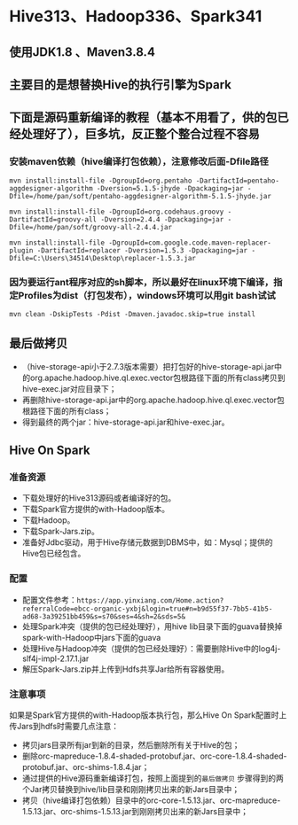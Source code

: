 # Hive313、Hadoop336、Spark341
## 使用JDK1.8 、Maven3.8.4
## 主要目的是想替换Hive的执行引擎为Spark
## 下面是源码重新编译的教程（基本不用看了，供的包已经处理好了），巨多坑，反正整个整合过程不容易

### 安装maven依赖（hive编译打包依赖），注意修改后面-Dfile路径
```
mvn install:install-file -DgroupId=org.pentaho -DartifactId=pentaho-aggdesigner-algorithm -Dversion=5.1.5-jhyde -Dpackaging=jar -Dfile=/home/pan/soft/pentaho-aggdesigner-algorithm-5.1.5-jhyde.jar

mvn install:install-file -DgroupId=org.codehaus.groovy -DartifactId=groovy-all -Dversion=2.4.4 -Dpackaging=jar -Dfile=/home/pan/soft/groovy-all-2.4.4.jar

mvn install:install-file -DgroupId=com.google.code.maven-replacer-plugin -DartifactId=replacer -Dversion=1.5.3 -Dpackaging=jar -Dfile=C:\Users\34514\Desktop\replacer-1.5.3.jar
```

### 因为要运行ant程序对应的sh脚本，所以最好在linux环境下编译，指定Profiles为dist（打包发布），windows环境可以用git bash试试
```
mvn clean -DskipTests -Pdist -Dmaven.javadoc.skip=true install
```
## 最后做拷贝
* （hive-storage-api小于2.7.3版本需要）把打包好的hive-storage-api.jar中的org.apache.hadoop.hive.ql.exec.vector包根路径下面的所有class拷贝到hive-exec.jar对应目录下；
* 再删除hive-storage-api.jar中的org.apache.hadoop.hive.ql.exec.vector包根路径下面的所有class；
* 得到最终的两个jar：hive-storage-api.jar和hive-exec.jar。

## Hive On Spark
### 准备资源
* 下载处理好的Hive313源码或者编译好的包。
* 下载Spark官方提供的with-Hadoop版本。
* 下载Hadoop。
* 下载Spark-Jars.zip。
* 准备好Jdbc驱动，用于Hive存储元数据到DBMS中，如：Mysql；提供的Hive包已经包含。

### 配置
* 配置文件参考：`https://app.yinxiang.com/Home.action?referralCode=ebcc-organic-yxbj&login=true#n=b9d55f37-7bb5-41b5-ad68-3a39251bb459&s=s70&ses=4&sh=2&sds=5&`   
* 处理Spark冲突（提供的包已经处理好），用hive lib目录下面的guava替换掉spark-with-Hadoop中jars下面的guava   
* 处理Hive与Hadoop冲突（提供的包已经处理好）：需要删除Hive中的log4j-slf4j-impl-2.17.1.jar  
* 解压Spark-Jars.zip并上传到Hdfs共享Jar给所有容器使用。   

### 注意事项
如果是Spark官方提供的with-Hadoop版本执行包，那么Hive On Spark配置时上传Jars到hdfs时需要几点注意：
* 拷贝jars目录所有jar到新的目录，然后删除所有关于Hive的包；
* 删除orc-mapreduce-1.8.4-shaded-protobuf.jar、orc-core-1.8.4-shaded-protobuf.jar、orc-shims-1.8.4.jar；
* 通过提供的Hive源码重新编译打包，按照上面提到的`最后做拷贝` 步骤得到的两个Jar拷贝替换到hive/lib目录和刚刚拷贝出来的新Jars目录中；
* 拷贝（hive编译打包依赖）目录中的orc-core-1.5.13.jar、orc-mapreduce-1.5.13.jar、orc-shims-1.5.13.jar到刚刚拷贝出来的新Jars目录中；